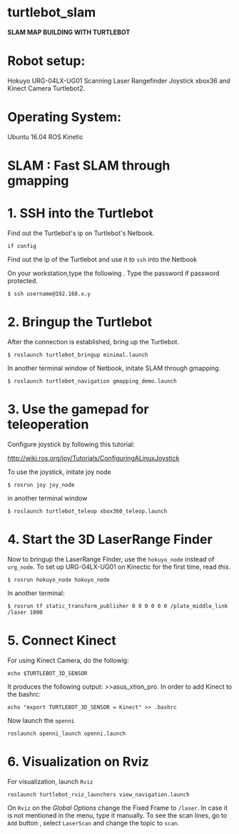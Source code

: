 # turtlebot_slam

<b> SLAM MAP BUILDING WITH TURTLEBOT </b>

# Robot setup: 
Hokuyo URG-04LX-UG01 Scanning Laser Rangefinder
Joystick xbox36 and 
Kinect Camera 
Turtlebot2. 

# Operating System: 
Ubuntu 16.04
ROS Kinetic


# SLAM : Fast SLAM through gmapping


# 1. SSH into the Turtlebot 
Find out the Turtlebot's ip on Turtlebot's Netbook. 
```
if config
```
Find out the ip of the Turtlebot and use it to ```ssh``` into the Netbook  

On your workstation,type the following . Type the password if password protected. 

```
$ ssh username@192.168.x.y

```
# 2. Bringup the Turtlebot 
After the connection is established, bring up the Turtlebot.

```
$ roslaunch turtlebot_bringup minimal.launch
```
In another terminal window of Netbook, initate SLAM through gmapping. 

```
$ roslaunch turtlebot_navigation gmapping_demo.launch
```
# 3. Use the gamepad for teleoperation 
Configure joystick by following this tutorial:

http://wiki.ros.org/joy/Tutorials/ConfiguringALinuxJoystick

To use the joystick, initate joy node

```
$ rosrun joy joy_node
```
in another terminal window

```
$ roslaunch turtlebot_teleop xbox360_teleop.launch
```
# 4. Start the 3D LaserRange Finder
Now to bringup the LaserRange Finder, use the ```hokuyo_node``` instead of ```urg_node```. To set up URG-04LX-UG01 on Kinectic for the first time, read *this*. 

```
$ rosrun hokuyo_node hokuyo_node
```
In another terminal: 

```
$ rosrun tf static_transform_publisher 0 0 0 0 0 0 /plate_middle_link /laser 1000
```

# 5. Connect Kinect 
For using Kinect Camera, do the followig: 

```
echo $TURTLEBOT_3D_SENSOR 

```
It produces the following output: >>asus_xtion_pro. In order to add Kinect to the bashrc:

```
echo "export TURTLEBOT_3D_SENSOR = Kinect" >> .bashrc
```
Now launch the ```openni```

```
roslaunch openni_launch openni.launch
```

# 6. Visualization on Rviz 

For visualization, launch ```Rviz```

```
roslaunch turtlebot_rviz_launchers view_navigation.launch

```

On ```Rviz```  on the *Global Options* change the Fixed Frame to ```/laser```. In case it is not mentioned in the menu, type it manually. To see the scan lines, go to ```Add``` button , select ```LaserScan``` and change the topic to ```scan```.

